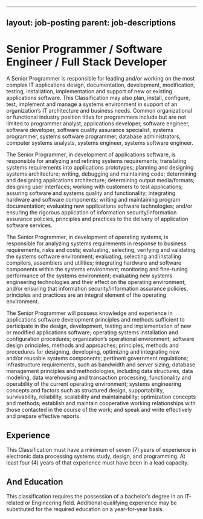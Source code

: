 
---
layout: job-posting
parent: job-descriptions
---



# Senior Programmer / Software Engineer / Full Stack Developer
A Senior Programmer is responsible for leading and/or working on the most complex IT applications design, documentation, development, modification, testing, installation, implementation and support of new or existing applications software. This Classification may also plan, install, configure, test, implement and manage a systems environment in support of an organization’s IT architecture and business needs. Common organizational or functional industry position titles for programmers include but are not limited to programmer analyst, applications developer, software engineer, software developer, software quality assurance specialist, systems programmer, systems software programmer, database administrators, computer systems analysts, systems engineer, systems software engineer.

The Senior Programmer, in development of applications software, is responsible for analyzing and refining systems requirements; translating systems requirements into applications prototypes; planning and designing systems architecture; writing, debugging and maintaining code; determining and designing applications architecture; determining output media/formats; designing user interfaces; working with customers to test applications; assuring software and systems quality and functionality; integrating hardware and software components; writing and maintaining program documentation; evaluating new applications software technologies; and/or ensuring the rigorous application of information security/information assurance policies, principles and practices to the delivery of application software services.

The Senior Programmer, in development of operating systems, is responsible for analyzing systems requirements in response to business requirements, risks and costs; evaluating, selecting, verifying and validating the systems software environment; evaluating, selecting and installing compilers, assemblers and utilities; integrating hardware and software components within the systems environment; monitoring and fine-tuning performance of the systems environment; evaluating new systems engineering technologies and their effect on the operating environment; and/or ensuring that information security/information assurance policies, principles and practices are an integral element of the operating environment.

The Senior Programmer will possess knowledge and experience in applications software development principles and methods sufficient to participate in the design, development, testing and implementation of new or modified applications software; operating systems installation and configuration procedures; organization’s operational environment; software design principles, methods and approaches; principles, methods and procedures for designing, developing, optimizing and integrating new and/or reusable systems components; pertinent government regulations; infrastructure requirements, such as bandwidth and server sizing; database management principles and methodologies, including data structures, data modeling, data warehousing and transaction processing; functionality and operability of the current operating environment; systems engineering concepts and factors such as structured design, supportability, survivability, reliability, scalability and maintainability; optimization concepts and methods; establish and maintain cooperative working relationships with those contacted in the course of the work; and speak and write effectively and prepare effective reports.

## Experience
This Classification must have a minimum of seven (7) years of experience in electronic data processing systems study, design, and programming. At least four (4) years of that experience must have been in a lead capacity.

## And Education
This classification requires the possession of a bachelor’s degree in an IT-related or Engineering field. Additional qualifying experience may be substituted for the required education on a year-for-year basis.

